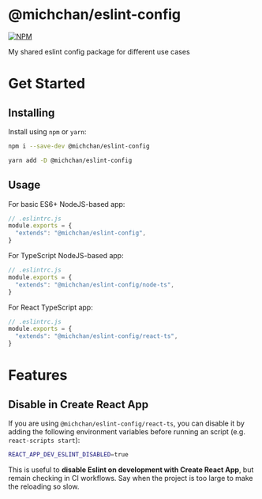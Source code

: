 # @michchan/eslint-config

[![NPM](https://nodei.co/npm/@michchan/eslint-config.png)](https://nodei.co/npm/@michchan/eslint-config/)

My shared eslint config package for different use cases

# Get Started

## Installing

Install using `npm` or `yarn`:

```sh
npm i --save-dev @michchan/eslint-config
```

```sh
yarn add -D @michchan/eslint-config
```

## Usage

For basic ES6+ NodeJS-based app:

```Javascript
// .eslintrc.js
module.exports = {
  "extends": "@michchan/eslint-config",
}
```

For TypeScript NodeJS-based app:

```Javascript
// .eslintrc.js
module.exports = {
  "extends": "@michchan/eslint-config/node-ts",
}
```

For React TypeScript app:

```Javascript
// .eslintrc.js
module.exports = {
  "extends": "@michchan/eslint-config/react-ts",
}
```

# Features

## Disable in Create React App

If you are using `@michchan/eslint-config/react-ts`, you can disable it by adding the following environment variables before running an script (e.g. `react-scripts start`):

```sh
REACT_APP_DEV_ESLINT_DISABLED=true
```

This is useful to **disable Eslint on development with Create React App**, but remain checking in CI workflows.
Say when the project is too large to make the reloading so slow.